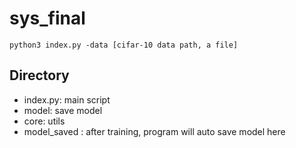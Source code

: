 # sys_final

```
python3 index.py -data [cifar-10 data path, a file]
```

## Directory
* index.py: main script
* model: save model
* core:  utils
* model_saved : after training, program will auto save model here
